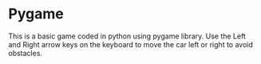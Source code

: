 # Pygame
This is a basic game coded in python using pygame library.
Use the Left and Right arrow keys on the keyboard to move the car left or right to avoid obstacles.
